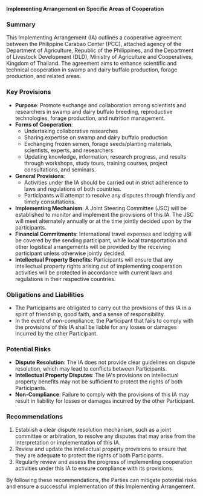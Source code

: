 **Implementing Arrangement on Specific Areas of Cooperation**

### **Summary**

This Implementing Arrangement (IA) outlines a cooperative agreement between the Philippine Carabao Center (PCC), attached agency of the Department of Agriculture, Republic of the Philippines, and the Department of Livestock Development (DLD), Ministry of Agriculture and Cooperatives, Kingdom of Thailand. The agreement aims to enhance scientific and technical cooperation in swamp and dairy buffalo production, forage production, and related areas.

### **Key Provisions**

*   **Purpose**: Promote exchange and collaboration among scientists and researchers in swamp and dairy buffalo breeding, reproductive technologies, forage production, and nutrition management.
*   **Forms of Cooperation**:
    *   Undertaking collaborative researches
    *   Sharing expertise on swamp and dairy buffalo production
    *   Exchanging frozen semen, forage seeds/planting materials, scientists, experts, and researchers
    *   Updating knowledge, information, research progress, and results through workshops, study tours, training courses, project consultations, and seminars.
*   **General Provisions**:
    *   Activities under the IA should be carried out in strict adherence to laws and regulations of both countries.
    *   Participants will attempt to resolve any disputes through friendly and timely consultations.
*   **Implementing Mechanism**: A Joint Steering Committee (JSC) will be established to monitor and implement the provisions of this IA. The JSC will meet alternately annually or at the time jointly decided upon by the participants.
*   **Financial Commitments**: International travel expenses and lodging will be covered by the sending participant, while local transportation and other logistical arrangements will be provided by the receiving participant unless otherwise jointly decided.
*   **Intellectual Property Benefits**: Participants will ensure that any intellectual property rights arising out of implementing cooperation activities will be protected in accordance with current laws and regulations in their respective countries.

### **Obligations and Liabilities**

*   The Participants are obligated to carry out the provisions of this IA in a spirit of friendship, good faith, and a sense of responsibility.
*   In the event of non-compliance, the Participant that fails to comply with the provisions of this IA shall be liable for any losses or damages incurred by the other Participant.

### **Potential Risks**

*   **Dispute Resolution**: The IA does not provide clear guidelines on dispute resolution, which may lead to conflicts between Participants.
*   **Intellectual Property Disputes**: The IA's provisions on intellectual property benefits may not be sufficient to protect the rights of both Participants.
*   **Non-Compliance**: Failure to comply with the provisions of this IA may result in liability for losses or damages incurred by the other Participant.

### **Recommendations**

1.  Establish a clear dispute resolution mechanism, such as a joint committee or arbitration, to resolve any disputes that may arise from the interpretation or implementation of this IA.
2.  Review and update the intellectual property provisions to ensure that they are adequate to protect the rights of both Participants.
3.  Regularly review and assess the progress of implementing cooperation activities under this IA to ensure compliance with its provisions.

By following these recommendations, the Parties can mitigate potential risks and ensure a successful implementation of this Implementing Arrangement.